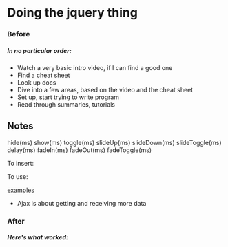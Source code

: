 # Doing the jquery thing


### Before

##### In no particular order:
- Watch a very basic intro video, if I can find a good one
- Find a cheat sheet
- Look up docs
- Dive into a few areas, based on the video and the cheat sheet
- Set up, start trying to write program
- Read through summaries, tutorials


## Notes

hide(ms)
show(ms)
toggle(ms)
slideUp(ms)
slideDown(ms)
slideToggle(ms)
delay(ms)
fadeIn(ms)
fadeOut(ms)
fadeToggle(ms)

To insert:
<script src= (insert source)></script>

To use:
<script type="text/javascript">
	$(function() {

		$('# + <element to be modified>' /*selector*/).<command>;

		or 

		$('#selector').css({<css properties>});

		or

		$('#selector').html('new html');

	});

/*events*/ 

	$(function() {

		$('#selector').on('click',function(){
			$('#selector').<command>; 

		});

	});

</script>

[examples](http://www.w3schools.com/jquery/jquery_examples.asp)

- Ajax is about getting and receiving more data



### After

##### Here's what worked: